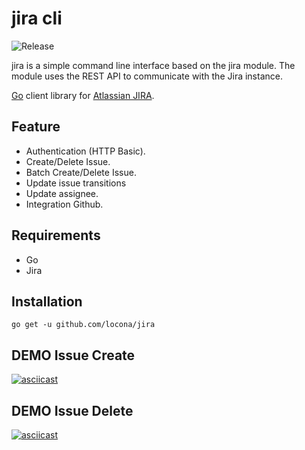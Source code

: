 # jira cli

![Release](https://github.com/locona/jira/workflows/Release/badge.svg)

jira is a simple command line interface based on the jira module.
The module uses the REST API to communicate with the Jira instance.

[Go](https://golang.org/) client library for [Atlassian JIRA](https://www.atlassian.com/software/jira).


## Feature
* Authentication (HTTP Basic).
* Create/Delete Issue.
* Batch Create/Delete Issue.
* Update issue transitions
* Update assignee.
* Integration Github.

## Requirements
* Go
* Jira


## Installation
```
go get -u github.com/locona/jira
```

## DEMO Issue Create
[![asciicast](https://asciinema.org/a/36PpIq2ULnnLXxY7tSFwbjTXb.svg)](https://asciinema.org/a/36PpIq2ULnnLXxY7tSFwbjTXb)

## DEMO Issue Delete
[![asciicast](https://asciinema.org/a/IHeQN2GYo4d2wUNYsB7gsdEnn.svg)](https://asciinema.org/a/IHeQN2GYo4d2wUNYsB7gsdEnn)
